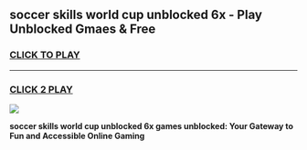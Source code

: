 
## soccer skills world cup unblocked 6x - Play Unblocked Gmaes & Free
<h3>
<a href="https://news.freeplayer.one?title=soccer_skills_world_cup_unblocked_6x&ref=23F">CLICK TO PLAY</a></h3>
<hr>

<h3>
<a href="https://news.freeplayer.one?title=soccer_skills_world_cup_unblocked_6x&ref=23F">CLICK 2 PLAY</a>
  
</h3>

<a href="https://news.freeplayer.one?title=soccer_skills_world_cup_unblocked_6x&ref=23F/"><img src="https://clearcache.store/games.png"></a>


**soccer skills world cup unblocked 6x games unblocked: Your Gateway to Fun and Accessible Online Gaming**
